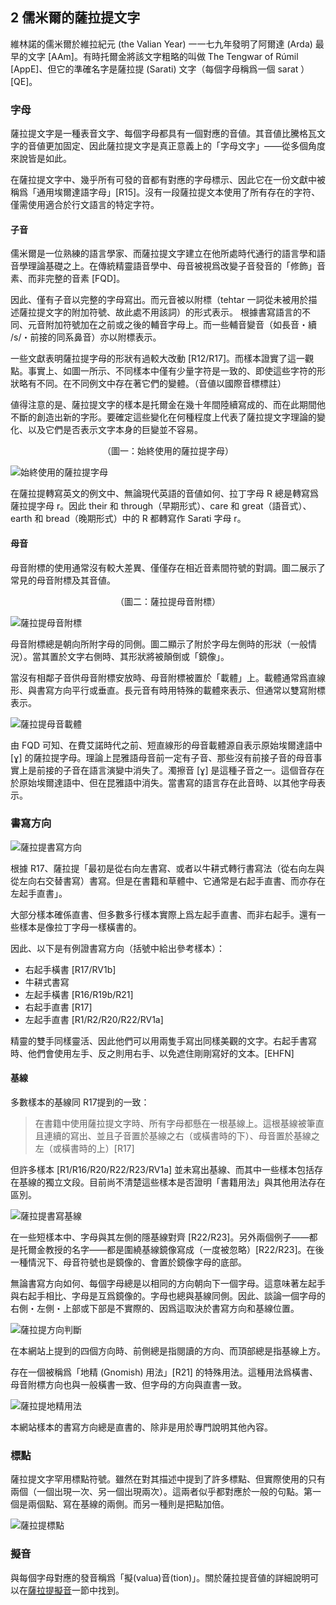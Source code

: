 ## 2 儒米爾的薩拉提文字

維林諾的儒米爾於維拉紀元 (the Valian Year) 一一七九年發明了阿爾達 (Arda) 最早的文字 [AAm]。有時托爾金將該文字粗略的叫做 The Tengwar of Rúmil [AppE]、但它的準確名字是薩拉提 (Sarati) 文字（每個字母稱爲一個 sarat ）[QE]。

### 字母

薩拉提文字是一種表音文字、每個字母都具有一個對應的音値。其音値比騰格瓦文字的音値更加固定、因此薩拉提文字是真正意義上的「字母文字」——從多個角度來說皆是如此。

在薩拉提文字中、幾乎所有可發的音都有對應的字母標示、因此它在一份文獻中被稱爲「通用埃爾達語字母」[R15]。沒有一段薩拉提文本使用了所有存在的字符、僅需使用適合於行文語言的特定字符。

#### 子音

儒米爾是一位熟練的語言學家、而薩拉提文字建立在他所處時代通行的語言學和語音學理論基礎之上。在傳統精靈語音學中、母音被視爲改變子音發音的「修飾」音素、而非完整的音素 [FQD]。

因此、僅有子音以完整的字母寫出。而元音被以附標（tehtar 一詞從未被用於描述薩拉提文字的附加符號、故此處不用該詞）的形式表示。 根據書寫語言的不同、元音附加符號加在之前或之後的輔音字母上。而一些輔音變音（如長音・續 /s/・前接的同系鼻音）亦以附標表示。

一些文獻表明薩拉提字母的形狀有過較大改動 [R12/R17]。而樣本證實了這一觀點。事實上、如圖一所示、不同樣本中僅有少量字符是一致的、即使這些字符的形狀略有不同。在不同例文中存在著它們的變體。（音値以國際音標標註）

値得注意的是、薩拉提文字的樣本是托爾金在幾十年間陸續寫成的、而在此期間他不斷的創造出新的字形。要確定這些變化在何種程度上代表了薩拉提文字理論的變化、以及它們是否表示文字本身的巨變並不容易。

<p align="center">（圖一：始終使用的薩拉提字母）</p>

![始終使用的薩拉提字母](.attachments/2-1.png) 

在薩拉提轉寫英文的例文中、無論現代英語的音値如何、拉丁字母 R 總是轉寫爲薩拉提字母 r。因此 their 和 through（早期形式）、care 和 great（語音式）、earth 和 bread（晚期形式）中的 R 都轉寫作 Sarati 字母 r。

#### 母音

母音附標的使用通常沒有較大差異、僅僅存在相近音素間符號的對調。圖二展示了常見的母音附標及其音値。

<p align="center">（圖二：薩拉提母音附標）</p>

![薩拉提母音附標](.attachments/2-2.png) 

母音附標總是朝向所附字母的同側。圖二顯示了附於字母左側時的形狀（一般情況）。當其置於文字右側時、其形狀將被顛倒或「鏡像」。

當沒有相鄰子音供母音附標安放時、母音附標被置於「載體」上。載體通常爲直線形、與書寫方向平行或垂直。長元音有時用特殊的載體來表示、但通常以雙寫附標表示。

![薩拉提母音載體](.attachments/2-3.png) 

由 FQD 可知、在費艾諾時代之前、短直線形的母音載體源自表示原始埃爾達語中 [ɣ] 的薩拉提字母。理論上昆雅語母音前一定有子音、那些沒有前接子音的母音事實上是前接的子音在語言演變中消失了。濁擦音 [ɣ] 是這種子音之一。這個音存在於原始埃爾達語中、但在昆雅語中消失。當書寫的語言存在此音時、以其他字母表示。

### 書寫方向

![薩拉提書寫方向](.attachments/2-4.png) 

根據 R17、薩拉提「最初是從右向左書寫、或者以牛耕式轉行書寫法（從右向左與從左向右交替書寫）書寫。但是在書籍和草體中、它通常是右起手直書、而亦存在左起手直書」。

大部分樣本確係直書、但多數多行樣本實際上爲左起手直書、而非右起手。還有一些樣本是像拉丁字母一樣橫書的。

因此、以下是有例證書寫方向（括號中給出參考樣本）：

-	右起手橫書 [R17/RV1b]
-	牛耕式書寫
-	左起手橫書 [R16/R19b/R21]
-	右起手直書 [R17]
-	左起手直書 [R1/R2/R20/R22/RV1a]

精靈的雙手同樣靈活、因此他們可以用兩隻手寫出同樣美觀的文字。右起手書寫時、他們會使用左手、反之則用右手、以免遮住剛剛寫好的文本。[EHFN]

#### 基線

多數樣本的基線同 R17提到的一致：

> 在書籍中使用薩拉提文字時、所有字母都懸在一根基線上。這根基線被筆直且連續的寫出、並且子音置於基線之右（或橫書時的下）、母音置於基線之左（或橫書時的上）[R17]

但許多樣本 [R1/R16/R20/R22/R23/RV1a] 並未寫出基線、而其中一些樣本包括存在基線的獨立文段。目前尚不清楚這些樣本是否證明「書籍用法」與其他用法存在區別。

![薩拉提書寫基線](.attachments/2-5.png) 

在一些短樣本中、字母與其左側的隱基線對齊 [R22/R23]。另外兩個例子——都是托爾金教授的名字——都是圍繞基線鏡像寫成（一度被忽略）[R22/R23]。在後一種情況下、母音符號也是鏡像的、會置於鏡像字母的底部。

無論書寫方向如何、每個字母總是以相同的方向朝向下一個字母。這意味著左起手與右起手相比、字母是互爲鏡像的。字母也總與基線同側。因此、談論一個字母的右側・左側・上部或下部是不實際的、因爲這取決於書寫方向和基線位置。

![薩拉提方向判斷](.attachments/2-6.png) 

在本網站上提到的四個方向時、前側總是指閱讀的方向、而頂部總是指基線上方。

存在一個被稱爲「地精 (Gnomish) 用法」[R21] 的特殊用法。這種用法爲橫書、母音附標方向也與一般橫書一致、但字母的方向與直書一致。

![薩拉提地精用法](.attachments/2-7.png) 

本網站樣本的書寫方向總是直書的、除非是用於專門說明其他內容。

### 標點

薩拉提文字罕用標點符號。雖然在對其描述中提到了許多標點、但實際使用的只有兩個（一個出現一次、另一個出現兩次）。這兩者似乎都對應於一般的句點。第一個是兩個點、寫在基線的兩側。而另一種則是把點加倍。

![薩拉提標點](.attachments/2-8.png) 

### 擬音

與每個字母對應的發音稱爲「擬(valua)音(tion)」。關於薩拉提音値的詳細說明可以在[薩拉提擬音](2.1.薩拉提擬音.md)一節中找到。